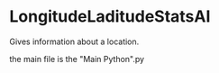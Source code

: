 # LongitudeLaditudeStatsAI
Gives information about a location.

the main file is the "Main Python".py
